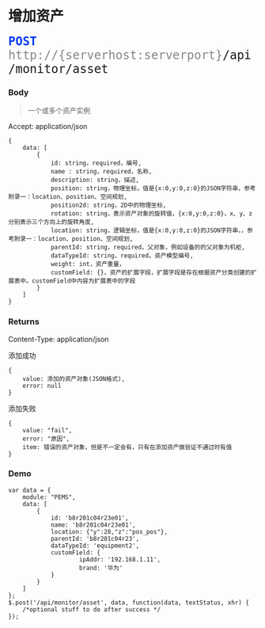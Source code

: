 # 增加资产

<font face="Droid Sans Mono,monospace" size="5">
<font color="#003bed"><b>POST</b></font> <font color="#888">http://{serverhost:serverport}</font>/api/monitor/asset
</font>


### Body
>一个或多个资产实例

Accept: application/json

```
{
	data: [
        {
            id: string，required，编号,
            name : string，required，名称,
            description: string，描述,
            position: string，物理坐标，值是{x:0,y:0,z:0}的JSON字符串，参考附录一：location、position、空间规划,
            position2d: string，2D中的物理坐标,
            rotation: string，表示资产对象的旋转值，{x:0,y:0,z:0}，x、y、z分别表示三个方向上的旋转角度,
            location: string，逻辑坐标，值是{x:0,y:0,z:0}的JSON字符串，，参考附录一：location、position、空间规划,
            parentId: string，required，父对象，例如设备的的父对象为机柜,
            dataTypeId: string，required，资产模型编号,
            weight: int，资产重量，
            customField: {}，资产的扩展字段，扩展字段是存在根据资产分类创建的扩展表中。customField中内容为扩展表中的字段
        }
    ]
}
```

### Returns

Content-Type: application/json

添加成功

```
{
	value: 添加的资产对象(JSON格式),
	error: null
}
```
添加失败

```
{
	value: "fail", 
	error: "原因",
	item: 错误的资产对象，但是不一定会有，只有在添加资产做验证不通过时有值
}
```

### Demo

```
var data = {
	module: "PEMS", 
	data: [
        {
            id: 'b8r201c04r23e01',
            name: 'b8r201c04r23e01',
            location: {"y":28,"z":"pos_pos"},
            parentId: 'b8r201c04r23',
            dataTypeId: 'equipment2',
            customField: {
            		ipAddr: '192.168.1.11',
            		brand: '华为'
            }
        }
    ]
};
$.post('/api/monitor/asset', data, function(data, textStatus, xhr) {
    /*optional stuff to do after success */
});
```